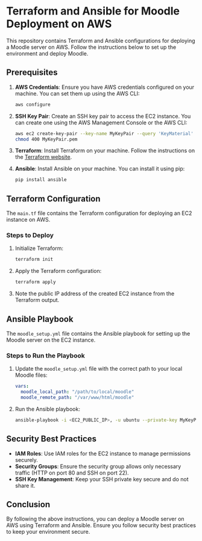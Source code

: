 # Terraform and Ansible for Moodle Deployment on AWS

This repository contains Terraform and Ansible configurations for deploying a Moodle server on AWS. Follow the instructions below to set up the environment and deploy Moodle.

## Prerequisites

1. **AWS Credentials**: Ensure you have AWS credentials configured on your machine. You can set them up using the AWS CLI:
   ```sh
   aws configure
   ```

2. **SSH Key Pair**: Create an SSH key pair to access the EC2 instance. You can create one using the AWS Management Console or the AWS CLI:
   ```sh
   aws ec2 create-key-pair --key-name MyKeyPair --query 'KeyMaterial' --output text > MyKeyPair.pem
   chmod 400 MyKeyPair.pem
   ```

3. **Terraform**: Install Terraform on your machine. Follow the instructions on the [Terraform website](https://www.terraform.io/downloads.html).

4. **Ansible**: Install Ansible on your machine. You can install it using pip:
   ```sh
   pip install ansible
   ```

## Terraform Configuration

The `main.tf` file contains the Terraform configuration for deploying an EC2 instance on AWS.

### Steps to Deploy

1. Initialize Terraform:
   ```sh
   terraform init
   ```

2. Apply the Terraform configuration:
   ```sh
   terraform apply
   ```

3. Note the public IP address of the created EC2 instance from the Terraform output.

## Ansible Playbook

The `moodle_setup.yml` file contains the Ansible playbook for setting up the Moodle server on the EC2 instance.

### Steps to Run the Playbook

1. Update the `moodle_setup.yml` file with the correct path to your local Moodle files:
   ```yaml
   vars:
     moodle_local_path: "/path/to/local/moodle"
     moodle_remote_path: "/var/www/html/moodle"
   ```

2. Run the Ansible playbook:
   ```sh
   ansible-playbook -i <EC2_PUBLIC_IP>, -u ubuntu --private-key MyKeyPair.pem moodle_setup.yml
   ```

## Security Best Practices

- **IAM Roles**: Use IAM roles for the EC2 instance to manage permissions securely.
- **Security Groups**: Ensure the security group allows only necessary traffic (HTTP on port 80 and SSH on port 22).
- **SSH Key Management**: Keep your SSH private key secure and do not share it.

## Conclusion

By following the above instructions, you can deploy a Moodle server on AWS using Terraform and Ansible. Ensure you follow security best practices to keep your environment secure.
